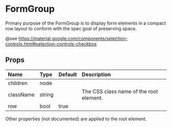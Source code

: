 FormGroup
=========

Primary purpose of the FormGroup is to display form elements in a compact row layout to conform with
 the spec goal of preserving space.

 @see https://material.google.com/components/selection-controls.html#selection-controls-checkbox

Props
-----


| Name | Type | Default | Description |
|:-----|:-----|:-----|:-----|
| children | node |  |   |
| className | string |  |  The CSS class name of the root element. |
| row | bool | true |   |

Other properties (not documented) are applied to the root element.
